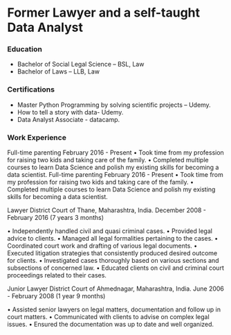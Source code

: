 # Former Lawyer and a self-taught Data Analyst

### Education
* Bachelor of Social Legal Science – BSL, Law
* Bachelor of Laws – LLB, Law

### Certifications
* Master Python Programming by solving scientific projects – Udemy.
* How to tell a story with data- Udemy.
* Data Analyst Associate - datacamp.

### Work Experience
Full-time parenting
  February 2016 - Present
  •	Took time from my profession for raising two kids and taking care of the family.
  •	Completed multiple courses to learn Data Science and polish my existing skills for becoming a data scientist.
  Full-time parenting
  February 2016 - Present
  •	Took time from my profession for raising two kids and taking care of the family.
  •	Completed multiple courses to learn Data Science and polish my existing skills for becoming a data scientist.

Lawyer
  District Court of Thane, Maharashtra, India.
  December 2008 - February 2016 (7 years 3 months)

  •	Independently handled civil and quasi criminal cases.
  •	Provided legal advice to clients.
  •	Managed all legal formalities pertaining to the cases.
  •	Coordinated court work and drafting of various legal documents.
  •	Executed litigation strategies that consistently produced desired outcome for clients.
  •	Investigated cases thoroughly based on various sections and subsections of concerned law.
  •	Educated clients on civil and criminal court proceedings related to their cases.

Junior Lawyer
  District Court of Ahmednagar, Maharashtra, India.
  June 2006 - February 2008 (1 year 9 months)
  
  •	Assisted senior lawyers on legal matters, documentation and follow up in court matters.
  •	Communicated with clients to advise on complex legal issues.
  •	Ensured the documentation was up to date and well organized.


